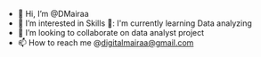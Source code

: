 - 👋 Hi, I’m @DMairaa
- 👀 I’m interested in Skills
🌱: I'm currently learning Data analyzing
- 💞️ I’m looking to collaborate on data analyst project
- 📫 How to reach me @digitalmairaa@gmail.com

<!---
DMairaa/DMairaa is a ✨ special ✨ repository because its `README.md` (this file) appears on your GitHub profile.
You can click the Preview link to take a look at your changes.
--->
